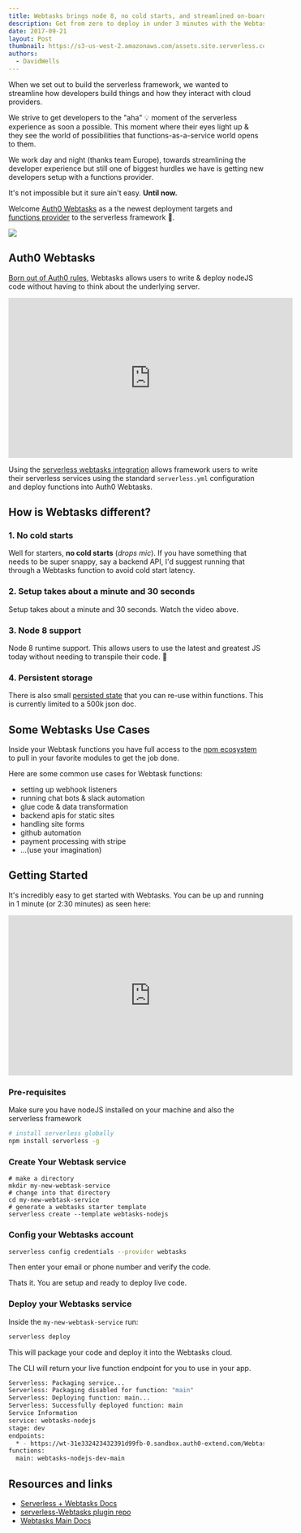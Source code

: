 ```yaml
---
title: Webtasks brings node 8, no cold starts, and streamlined on-boarding to the Serverless
description: Get from zero to deploy in under 3 minutes with the Webtasks provider integration
date: 2017-09-21
layout: Post
thumbnail: https://s3-us-west-2.amazonaws.com/assets.site.serverless.com/blog/webtasks-icon.png
authors:
  - DavidWells
---
```


When we set out to build the serverless framework, we wanted to streamline how developers build things and how they interact with cloud providers.

We strive to get developers to the "aha" 💡 moment of the serverless experience as soon a possible. This moment where their eyes light up & they see the world of possibilities that functions-as-a-service world opens to them.

We work day and night (thanks team Europe), towards streamlining the developer experience but still one of biggest hurdles we have is getting new developers setup with a functions provider.

It's not impossible but it sure ain't easy. **Until now.**

Welcome [Auth0 Webtasks](https://webtask.io/) as a the newest deployment targets and [functions provider](https://serverless.com/framework/docs/providers/) to the serverless framework 🎉.

<a href="https://webtask.io/">
  <img src="https://s3-us-west-2.amazonaws.com/assets.site.serverless.com/blog/webtasks-logo.png">
</a>

## Auth0 Webtasks

[Born out of Auth0 rules](https://www.youtube.com/watch?v=a7FnBNzUj70), Webtasks allows users to write & deploy nodeJS code without having to think about the underlying server.

<iframe width="560" height="315" src="https://www.youtube.com/embed/vy4aUajDShQ" frameborder="0" allowfullscreen></iframe>

Using the [serverless webtasks integration](https://github.com/auth0/serverless-Webtasks/) allows framework users to write their serverless services using the standard `serverless.yml` configuration and deploy functions into Auth0 Webtasks.

## How is Webtasks different?

### 1. No cold starts

Well for starters, **no cold starts** (*drops mic*). If you have something that needs to be super snappy, say a backend API, I'd suggest running that through a Webtasks function to avoid cold start latency.

### 2. Setup takes about a minute and 30 seconds

Setup takes about a minute and 30 seconds. Watch the video above.

### 3. Node 8 support

Node 8 runtime support. This allows users to use the latest and greatest JS today without needing to transpile their code. 🎉

### 4. Persistent storage

There is also small [persisted state](https://webtask.io/docs/storage) that you can re-use within functions. This is currently limited to a 500k json doc.

## Some Webtasks Use Cases

Inside your Webtask functions you have full access to the [npm ecosystem](https://www.npmjs.com/) to pull in your favorite modules to get the job done.

Here are some common use cases for Webtask functions:

- setting up webhook listeners
- running chat bots & slack automation
- glue code & data transformation
- backend apis for static sites
- handling site forms
- github automation
- payment processing with stripe
- ...(use your imagination)

## Getting Started

It's incredibly easy to get started with Webtasks. You can be up and running in 1 minute (or 2:30 minutes) as seen here:

<iframe width="560" height="315" src="https://www.youtube.com/embed/zHp4OO8xfkY" frameborder="0" allowfullscreen></iframe>

### Pre-requisites

Make sure you have nodeJS installed on your machine and also the serverless framework

```bash
# install serverless globally
npm install serverless -g
```

### Create Your Webtask service

```
# make a directory
mkdir my-new-webtask-service
# change into that directory
cd my-new-webtask-service
# generate a webtasks starter template
serverless create --template webtasks-nodejs
```

### Config your Webtasks account

```bash
serverless config credentials --provider webtasks
```

Then enter your email or phone number and verify the code.

Thats it. You are setup and ready to deploy live code.

### Deploy your Webtasks service

Inside the `my-new-webtask-service` run:

```bash
serverless deploy
```

This will package your code and deploy it into the Webtasks cloud.

The CLI will return your live function endpoint for you to use in your app.

```bash
Serverless: Packaging service...
Serverless: Packaging disabled for function: "main"
Serverless: Deploying function: main...
Serverless: Successfully deployed function: main
Service Information
service: webtasks-nodejs
stage: dev
endpoints:
  * - https://wt-31e332423432391d99fb-0.sandbox.auth0-extend.com/Webtasks-nodejs-dev-main
functions:
  main: webtasks-nodejs-dev-main
```

## Resources and links

- [Serverless + Webtasks Docs](https://serverless.com/framework/docs/providers/Webtasks/)
- [serverless-Webtasks plugin repo](https://github.com/auth0/serverless-Webtasks/)
- [Webtasks Main Docs](https://webtask.io/docs/101)
